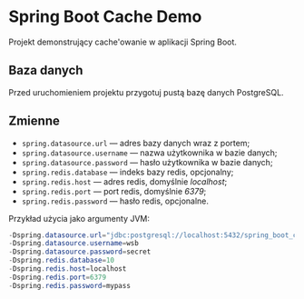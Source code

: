 # Spring Boot Cache Demo

Projekt demonstrujący cache'owanie w aplikacji Spring Boot.

## Baza danych

Przed uruchomieniem projektu przygotuj pustą bazę danych PostgreSQL.

## Zmienne

- `spring.datasource.url` — adres bazy danych wraz z portem;
- `spring.datasource.username` — nazwa użytkownika w bazie danych;
- `spring.datasource.password` — hasło użytkownika w bazie danych;
- `spring.redis.database` — indeks bazy redis, opcjonalny;
- `spring.redis.host` — adres redis, domyślnie _localhost_;
- `spring.redis.port` — port redis, domyślnie _6379_;
- `spring.redis.password` — hasło redis, opcjonalne.

Przykład użycia jako argumenty JVM:

```java
-Dspring.datasource.url="jdbc:postgresql://localhost:5432/spring_boot_cache_demo" 
-Dspring.datasource.username=wsb
-Dspring.datasource.password=secret
-Dspring.redis.database=10
-Dspring.redis.host=localhost
-Dspring.redis.port=6379
-Dspring.redis.password=mypass
```


